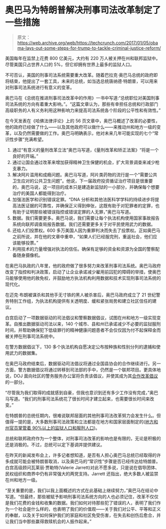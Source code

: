 # 奥巴马为特朗普解决刑事司法改革制定了一些措施 

> 原文：<https://web.archive.org/web/https://techcrunch.com/2017/01/05/obama-lays-out-some-steps-for-trump-to-tackle-criminal-justice-reform/>

美国每年在监禁上花费 800 亿美元，大约有 220 万人被关押在州和联邦监狱中。尽管美国只占世界人口的 5%，但它却拥有世界上最多的监狱人口。

不可否认，美国的刑事司法系统需要重大改革。随着巴拉克·奥巴马总统的政府即将结束，他提出了一套工具，未来的总统，如当选总统唐纳德·特朗普，可以用来对刑事司法系统进行有意义的变革。

奥巴马在《总统在推进刑事司法改革中的作用》一书中写道:“总统职位对美国刑事司法系统的方向有着重大影响。”。“这篇文章认为，那些有幸担任总统和行政部门高级职务的人有义务利用这种影响力来提高司法系统各个阶段的公平性和有效性。”

在今天发表在《哈佛法律评论》上的 56 页文章中，奥巴马概述了改革的必要性，他的政府已经做了什么——以及其他政府可以做什么——来推动州和地方一级的变革，以及仍然需要做的工作。奥巴马明确表示，他对未来几年可能实现的七个“常识性步骤”充满希望。

1.  通过“有意义的量刑改革立法”奥巴马写道，《量刑改革和矫正法案》“将是一个良好的开端。”
2.  通过让国会通过改革来增加获得精神卫生保健的机会，扩大背景调查来减少枪支暴力。
3.  解决阿片滥用和成瘾问题。奥巴马写道，阿片类药物的流行是一个“需要公共卫生应对的公共卫生问题”。他说，下一届政府投资循证治疗项目是很重要的，奥巴马说，这一项目的成本只是建造新监狱的一小部分，并确保每个想要治疗的美国人都能得到治疗。
4.  加强法医学和识别错误定罪。“DNA 分析和其他法医科学学科的持续进步将提高法医证据的可靠性，并确保正义得到伸张，这既有助于对犯罪者的定罪，也有助于证明那些被错误指控或错误定罪的人无罪，”奥巴马写道。
5.  数据。我们需要更多。奥巴马说，我们需要让每个执法机构使用国家事故报告系统向联邦调查局报告数据。我们还需要更多关于对平民使用武力的数据。
6.  还给人们投票权。600 多万美国人因为重罪判决而失去了投票权。正如奥巴马之前所说，并在他的文章中重申，“如果人们已经服完刑，重返社会，他们应该能够投票。”
7.  利用技术的力量增强对执法的信任。确保有足够的资金和资源为全国的警察配备随身摄像机。

在奥巴马执政的八年里，他的政府做了很多努力来改革刑事司法系统。奥巴马政府改变了指控和判决政策，启动了让企业承诺减少雇用前囚犯的障碍的举措，使奥巴马能够使用他的赦免权，并鼓励地方执法机构利用数据和技术实现刑事司法系统的现代化。

在迈克·布朗被谋杀和其他手无寸铁的黑人被杀害后，奥巴马政府成立了 21 世纪警务特别工作组，为执法机构提供有关透明度、缓和紧张局势和建立社区信任的建议。

白宫启动了一项数据驱动的司法倡议和警察数据倡议，试图在州和地方一级实现变革。自推出数据驱动司法以来，140 个城市、县和州已承诺减少不必要的监狱服刑时间，并帮助确保犯下低级罪行的精神健康问题患者不会仅仅因为付不起保释金而被关押在刑事司法系统中。

在警方数据倡议下，130 多个执法机构自愿决定公布按种族和性别分列的逮捕和使用武力的数据集。

在奥巴马政府结束后，数据驱动司法倡议将通过全国县协会的合作继续进行。另一方面，警方数据倡议将通过转移到司法部的手中，仍然是一个联邦项目。更具体地说，DOJ 面向社区的警务服务办公室将负责该倡议，并使其成为其[合作改革倡议](https://web.archive.org/web/20221205122646/https://cops.usdoj.gov/collaborativereform)的一部分。

“尽管我为我们取得的成就感到自豪，但我也意识到还有多少工作没有完成，”奥巴马写道。“我们的刑事司法系统花了很长时间才建立起来，也需要很长时间来改变。”

在特朗普的总统任期内，很难说联邦层面的其他刑事司法改革努力会发生什么。但值得一提的是，大多数刑事司法政策和立法都是在地方和国家层面制定的([地方和州官员掌管着 90%以上的监狱人口和服刑人口](https://web.archive.org/web/20221205122646/http://www.prisonpolicy.org/reports/pie2016.html))。

总统和联邦政府作为一个整体，对刑事司法改革的影响也是有限的，无论是积极的还是消极的。不过，总统可以定下基调并提供建议。

在昨天的新闻发布会上，许多记者想知道，是否有人担心奥巴马总统已经取得的许多成就可能会被特朗普取消，以及奥巴马的“常识性”步骤是否已经传达给特朗普。白宫高级顾问瓦莱丽·贾勒特(Valerie Jarrett)对此不愿多说，只是说在倡导团体、民权组织和商界中仍有非常强大的两党支持。Jarrett 还指出，绝大多数人被监禁在州和地方一级。

“至关重要的是，我们以我上面概述的方式在此基础上继续努力，”奥巴马在结论中写道。“但最终，那些被赋予影响刑事司法系统方向的人也必须记住，改革不仅仅是我们花费的金钱和收集的数据。我们如何对待那些犯了错误的人，表明了我们作为一个社会是什么样的，也表明了我们的价值观——关于我们对公平、平等和正义的奉献，以及关于如何保护我们的家庭和社区免受伤害，在失去和创伤后愈合，并让我们当中那些赢得救赎机会的人振作起来。”